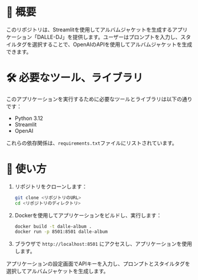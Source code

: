 # 📖 概要
このリポジトリは、Streamlitを使用してアルバムジャケットを生成するアプリケーション「DALLE-DJ」を提供します。ユーザーはプロンプトを入力し、スタイルタグを選択することで、OpenAIのAPIを使用してアルバムジャケットを生成できます。

# 🛠 必要なツール、ライブラリ
このアプリケーションを実行するために必要なツールとライブラリは以下の通りです：

- Python 3.12
- Streamlit
- OpenAI

これらの依存関係は、`requirements.txt`ファイルにリストされています。

# 🚀 使い方
1. リポジトリをクローンします：
    ```sh
    git clone <リポジトリのURL>
    cd <リポジトリのディレクトリ>
    ```

2. Dockerを使用してアプリケーションをビルドし、実行します：
    ```sh
    docker build -t dalle-album .
    docker run -p 8501:8501 dalle-album
    ```

3. ブラウザで `http://localhost:8501` にアクセスし、アプリケーションを使用します。

アプリケーションの設定画面でAPIキーを入力し、プロンプトとスタイルタグを選択してアルバムジャケットを生成します。